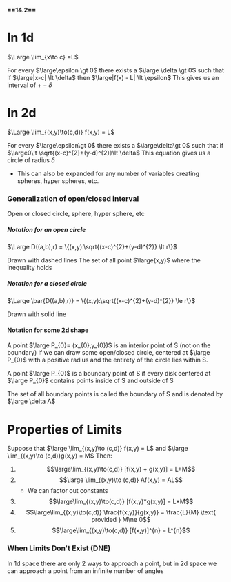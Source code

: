 **==14.2==**

# In 1d
$\Large \lim_{x\to c} =L$  

For every $\large\epsilon \gt 0$ there exists a $\large \delta \gt 0$ such that if $\large|x-c| \lt \delta$ then $\large|f(x) - L| \lt \epsilon$ 
This gives us an interval of $+- \delta$
# In 2d
$\Large \lim_{(x,y)\to(c,d)} f(x,y) = L$

For every $\large\epsilon\gt 0$ there exists a $\large\delta\gt 0$ such  that if $\large0\lt \sqrt{(x-c)^{2}+(y-d)^{2}}\lt \delta$
This equation gives us a circle of radius $\delta$
- This can also be expanded for any number of variables creating spheres, hyper spheres, etc.

### Generalization of open/closed interval

Open or closed circle, sphere, hyper sphere, etc

##### Notation for an open circle
$\Large D((a,b),r) = \{(x,y):\sqrt{(x-c)^{2}+(y-d)^{2}} \lt r\}$ 

Drawn with dashed lines
The set of all point $\large(x,y)$ where the inequality holds

##### Notation for a closed circle
$\Large \bar{D((a,b),r)} = \{(x,y):\sqrt{(x-c)^{2}+(y-d)^{2}} \le r\}$

Drawn with solid line

#### Notation for some 2d shape

A point $\large P_{0}= (x_{0},y_{0})$ is an interior point of S (not on the boundary) if we can draw some open/closed circle, centered at $\large P_{0}$ with a positive radius and the entirety of the circle lies within S.

A point $\large P_{0}$ is a boundary point of S if every disk centered at $\large P_{0}$ contains points inside of S and outside of S

The set of all boundary points is called the boundary of S and is denoted by  $\large \delta A$ 

# Properties of Limits

Suppose that $\large \lim_{(x,y)\to (c,d)} f(x,y) = L$ and $\large \lim_{(x,y)\to (c,d)}g(x,y) = M$
Then:
1. $$\large\lim_{(x,y)\to(c,d)} [f(x,y) + g(x,y)] = L+M$$
2. $$\large \lim_{(x,y)\to (c,d)} Af(x,y) = AL$$
	- We can factor out constants
3. $$\large\lim_{(x,y)\to(c,d)} [f(x,y)*g(x,y)] = L*M$$
4. $$\large\lim_{(x,y)\to(c,d)} \frac{f(x,y)}{g(x,y)} = \frac{L}{M} \text{ provided } M\ne 0$$
5. $$\large\lim_{(x,y)\to(c,d)} [f(x,y)]^{n} = L^{n}$$

### When Limits Don't Exist (DNE)

In 1d space there are only 2 ways to approach a point, but in 2d space we can approach a point from an infinite number of angles